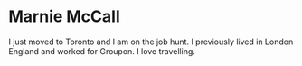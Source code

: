 Marnie McCall
=============
I just moved to Toronto and I am on the job hunt. I previously lived in London England and worked for Groupon. I love travelling. 